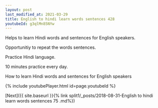 ```yaml
---
layout: post
last_modified_at: 2021-03-29
title: English to hindi learn words sentences 428 
youtubeId: g3qlMn85NYw
---
```

 
 
Helps to learn Hindi words and sentences for English speakers.

Opportunitiy to repeat the words sentences. 

Practice Hindi language. 
 
10 minutes practice every day. 
 
How to learn Hindi words and sentences for English speakers 
 
{% include youtubePlayer.html id=page.youtubeId %}
 
 
[Next]({{ site.baseurl }}{% link  split1/_posts/2018-08-31-English to hindi learn words sentences 75 .md%})
 
